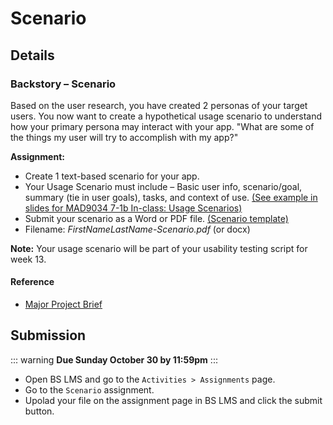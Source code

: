 # Scenario
## Details

### Backstory – Scenario

Based on the user research, you have created 2 personas of your target users. You now want to create a hypothetical usage scenario to understand how your primary persona may interact with your app. "What are some of the things my user will try to accomplish with my app?"

**Assignment:**

- Create 1 text-based scenario for your app. 
- Your Usage Scenario must include – Basic user info, scenario/goal, summary (tie in user goals), tasks, and context of use. [(See example in slides for MAD9034 7-1b In-class: Usage Scenarios)](https://drive.google.com/drive/folders/1kCPUsO4_f6Hz47THcBzFBiMlCJIzpvG7)
- Submit your scenario as a Word or PDF file. [(Scenario template)](https://docs.google.com/document/d/1m5uQQLEmWjMc_W-XJiXAuKD8mux0BydoBEUtzF4iC50/edit?usp=sharing)
- Filename: _FirstNameLastName-Scenario.pdf_ (or docx) 

**Note:** Your usage scenario will be part of your usability testing script for week 13. 


#### Reference
-  [Major Project Brief](https://mad9034.github.io/f2022/assignments/project-brief.html)



## Submission

::: warning
**Due Sunday October 30 by 11:59pm**
:::

- Open BS LMS and go to the `Activities > Assignments` page.
- Go to the `Scenario` assignment.
- Upolad your file on the assignment page in BS LMS and click the submit button. 